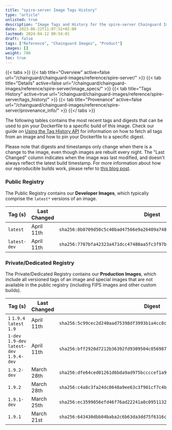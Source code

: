 ```yaml
---
title: "spire-server Image Tags History"
type: "article"
unlisted: true
description: "Image Tags and History for the spire-server Chainguard Image"
date: 2023-06-22T11:07:52+02:00
lastmod: 2024-04-12 00:54:01
draft: false
tags: ["Reference", "Chainguard Images", "Product"]
images: []
weight: 700
toc: true
---
```


{{< tabs >}}
{{< tab title="Overview" active=false url="/chainguard/chainguard-images/reference/spire-server/" >}}
{{< tab title="Details" active=false url="/chainguard/chainguard-images/reference/spire-server/image_specs/" >}}
{{< tab title="Tags History" active=true url="/chainguard/chainguard-images/reference/spire-server/tags_history/" >}}
{{< tab title="Provenance" active=false url="/chainguard/chainguard-images/reference/spire-server/provenance_info/" >}}
{{</ tabs >}}

The following tables contains the most recent tags and digests that can be used to pin your Dockerfile to a specific build of this image. Check our guide on [Using the Tag History API](/chainguard/chainguard-images/using-the-tag-history-api/) for information on how to fetch all tags from an image and how to pin your Dockerfile to a specific digest.

Please note that digests and timestamps only change when there is a change to the image, even though images are rebuilt every night. The "Last Changed" column indicates when the image was last modified, and doesn't always reflect the latest build timestamp. For more information about how our reproducible builds work, please refer to [this blog post](https://www.chainguard.dev/unchained/reproducing-chainguards-reproducible-image-builds).

### Public Registry
The Public Registry contains our **Developer Images**, which typically comprise the `latest*` versions of an image.

| Tag (s)       | Last Changed | Digest                                                                    |
|---------------|--------------|---------------------------------------------------------------------------|
|  `latest`     | April 11th   | `sha256:8b0709d50c5c40bad47566e9a26409a74830919f3b5b4a2cae18fa4ae0d3fa13` |
|  `latest-dev` | April 11th   | `sha256:7707bfa42323a471dcc47480aa5fc3f97b0112d287212898fe40cb4d3be7b54f` |


### Private/Dedicated Registry
The Private/Dedicated Registry contains our **Production Images**, which include all versioned tags of an image and special images that are not available in the public registry (including FIPS images and other custom builds).

| Tag (s)                                     | Last Changed | Digest                                                                    |
|---------------------------------------------|--------------|---------------------------------------------------------------------------|
|  `1` `1.9.4` `latest` `1.9`                 | April 11th   | `sha256:5c99cec2d240aad75398df3993b1a4cc8c9d6d0521ee296a1e85a144ba17ce03` |
|  `1-dev` `1.9-dev` `latest-dev` `1.9.4-dev` | April 11th   | `sha256:bff2920d7212b36392fd9309504c056987ec9533e6828847b5eae477b5c53187` |
|  `1.9.2-dev`                                | March 28th   | `sha256:dfe64ced01261d6bda9ad975bccccef1a9c07406b1f10c37e9c222fc0b489a11` |
|  `1.9.2`                                    | March 28th   | `sha256:c4a8c3fa24dc8648a9ee63c3f901cf7c4b7eb723356f25997a99d9e24dacdf52` |
|  `1.9.1-dev`                                | March 25th   | `sha256:ec3599056efd46f76ad22241a0c09511320732579085b24043713d9639a704fc` |
|  `1.9.1`                                    | March 21st   | `sha256:643430dbb04baba2c6b63da3dd75f6316c119e9faac429ac093bbeba49959207` |

